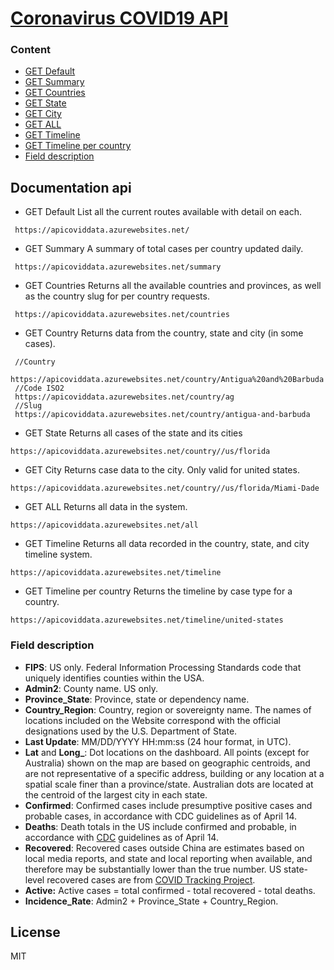 
# [Coronavirus COVID19 API](https://apicoviddata.azurewebsites.net/)
### Content

- [GET Default](Documentation.md#Documentation-api#GET-Default)
- [GET Summary](Documentation.md#Documentation-api#GET-Summary)
- [GET Countries](Documentation.md#Documentation-api#GET-Countries)
- [GET State](Documentation.md#Documentation-api#GET-State)
- [GET City](Documentation.md#Documentation-api#GET-City)
- [GET ALL](Documentation.md#Documentation-api#GET-ALL)
- [GET Timeline](Documentation.md#Documentation-api#GET-Timeline)
- [GET Timeline per country](Documentation.md#Documentation-api#GET-Timeline-per-country])
- [Field description](Documentation.md#Field-description)


## Documentation api

 - GET Default
List all the current routes available with detail on each.
```
 https://apicoviddata.azurewebsites.net/
```
 - GET Summary
 A summary of  total cases per country updated daily.
```
 https://apicoviddata.azurewebsites.net/summary
```

 - GET Countries
  Returns all the available countries and provinces, as well as the country slug for per country requests.

```
 https://apicoviddata.azurewebsites.net/countries
```

 - GET Country
	 Returns data from the country, state and city (in some cases).


```
 //Country
 https://apicoviddata.azurewebsites.net/country/Antigua%20and%20Barbuda
 //Code ISO2
 https://apicoviddata.azurewebsites.net/country/ag
 //Slug
 https://apicoviddata.azurewebsites.net/country/antigua-and-barbuda
```

 - GET State
Returns all cases of the state and its cities
```
https://apicoviddata.azurewebsites.net/country//us/florida
```
 - GET City
Returns case data to the city. Only valid for united states. 
```
https://apicoviddata.azurewebsites.net/country//us/florida/Miami-Dade
```
 - GET ALL
Returns all data in the system.
```
https://apicoviddata.azurewebsites.net/all
```
 - GET Timeline
Returns all data recorded in the country, state, and city timeline system.
```
https://apicoviddata.azurewebsites.net/timeline
```
 - GET Timeline per country
Returns the timeline by case type for a country.
 ```
https://apicoviddata.azurewebsites.net/timeline/united-states
```

### Field description

* <b>FIPS</b>: US only. Federal Information Processing Standards code that uniquely identifies counties within the USA.
* <b>Admin2</b>: County name. US only.
* <b>Province_State</b>: Province, state or dependency name.
* <b>Country_Region</b>: Country, region or sovereignty name. The names of locations included on the Website correspond with the official designations used by the U.S. Department of State.
* <b>Last Update</b>: MM/DD/YYYY HH:mm:ss  (24 hour format, in UTC).
* <b>Lat</b> and <b>Long_</b>: Dot locations on the dashboard. All points (except for Australia) shown on the map are based on geographic centroids, and are not representative of a specific address, building or any location at a spatial scale finer than a province/state. Australian dots are located at the centroid of the largest city in each state.
* <b>Confirmed</b>: Confirmed cases include presumptive positive cases  and probable cases, in accordance with CDC guidelines as of April 14.
* <b>Deaths</b>: Death totals in the US include confirmed and probable, in accordance with [CDC](https://www.cdc.gov/coronavirus/2019-ncov/cases-updates/cases-in-us.html) guidelines as of April 14.
* <b>Recovered</b>: Recovered cases outside China are estimates based on local media reports, and state and local reporting when available, and therefore may be substantially lower than the true number. US state-level recovered cases are from [COVID Tracking Project](https://covidtracking.com/).
* <b>Active:</b> Active cases = total confirmed - total recovered - total deaths.
* <b>Incidence_Rate</b>: Admin2 + Province_State + Country_Region.



License
----
MIT
